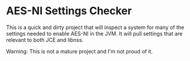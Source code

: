 # AES-NI Settings Checker

This is a quick and dirty project that will inspect a system for many of the 
settings needed to enable AES-NI in the JVM. It will pull settings that are 
relevant to both JCE and libnss.

Warning: This is not a mature project and I'm not proud of it. 
